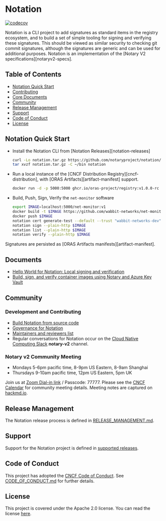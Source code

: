 # Notation

[![codecov](https://codecov.io/gh/notaryproject/notation/branch/main/graph/badge.svg)](https://codecov.io/gh/notaryproject/notation)

Notation is a CLI project to add signatures as standard items in the registry ecosystem, and to build a set of simple tooling for signing and verifying these signatures. This should be viewed as similar security to checking git commit signatures, although the signatures are generic and can be used for additional purposes. Notation is an implementation of the [Notary V2 specifications][notaryv2-specs].

## Table of Contents

- [Notation Quick Start](#notation-quick-start)
- [Contributing](#contributing)
- [Core Documents](#core-documents)
- [Community](#community)
- [Release Management](#release-management)
- [Support](#support)
- [Code of Conduct](#code-of-conduct)
- [License](#license)

## Notation Quick Start

- Install the Notation CLI from [Notation Releases][notation-releases]
    ```bash
    curl -Lo notation.tar.gz https://github.com/notaryproject/notation/releases/download/v0.10.0-alpha.3/notation_0.10.0-alpha.3_linux_amd64.tar.gz
    tar xvzf notation.tar.gz -C ~/bin notation
    ```
- Run a local instance of the [CNCF Distribution Registry][cncf-distribution], with [ORAS Artifacts][artifact-manifest] support.
  ```bash
  docker run -d -p 5000:5000 ghcr.io/oras-project/registry:v1.0.0-rc
  ```

- Build, Push, Sign, Verify the `net-monitor` software

  ```bash
  export IMAGE=localhost:5000/net-monitor:v1
  docker build -t $IMAGE https://github.com/wabbit-networks/net-monitor.git#main
  docker push $IMAGE
  notation cert generate-test --default --trust "wabbit-networks-dev"
  notation sign --plain-http $IMAGE
  notation list --plain-http $IMAGE
  notation verify --plain-http $IMAGE
  ```

Signatures are persisted as [ORAS Artifacts manifests][artifact-manifest].


## Documents

- [Hello World for Notation: Local signing and verification](docs/hello-signing.md)
- [Build, sign, and verify container images using Notary and Azure Key Vault](https://docs.microsoft.com/azure/container-registry/container-registry-tutorial-sign-build-push)


## Community

### Development and Contributing

- [Build Notation from source code](/building.md)
- [Governance for Notation](https://github.com/notaryproject/notary/blob/master/GOVERNANCE.md)
- [Maintainers and reviewers list](https://github.com/notaryproject/notary/blob/master/MAINTAINERS)
- Regular conversations for Notation occur on the [Cloud Native Computing Slack](https://slack.cncf.io/) **notary-v2** channel.

### Notary v2 Community Meeting

- Mondays 5-6pm pacific time, 8-9pm US Eastern, 8-9am Shanghai
- Thursdays 9-10am pacific time, 12pm US Eastern, 5pm UK

Join us at [Zoom Dial-in link](https://zoom.us/my/cncfnotaryproject) / Passcode: 77777. Please see the [CNCF Calendar](https://www.cncf.io/calendar/) for community meeting details. Meeting notes are captured on [hackmd.io](https://hackmd.io/_vrqBGAOSUC_VWvFzWruZw).

## Release Management

The Notation release process is defined in [RELEASE_MANAGEMENT.md](RELEASE_MANAGEMENT.md#supported-releases).

## Support

Support for the Notation project is defined in [supported releases](RELEASE_MANAGEMENT.md#supported-releases).

## Code of Conduct

This project has adopted the [CNCF Code of Conduct](https://github.com/cncf/foundation/blob/master/code-of-conduct.md). See [CODE_OF_CONDUCT.md](CODE_OF_CONDUCT.md) for further details.

## License

This project is covered under the Apache 2.0 license. You can read the license [here](LICENSE).

[Notation Releases]:      https://github.com/notaryproject/notation/releases
[Notary v2 Specs]:         https://github.com/notaryproject/notaryproject
[ORAS artifact-manifest]:      https://github.com/oras-project/artifacts-spec/blob/main/artifact-manifest.md
[CNCF Distribution]:      https://github.com/oras-project/distribution
